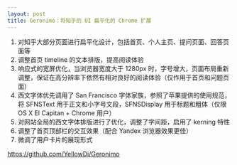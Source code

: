 ```yaml
---
layout: post
title: Geronimo：将知乎的 UI 扁平化的 Chrome 扩展
---
```

1. 对知乎大部分页面进行扁平化设计，包括首页、个人主页、提问页面、回答页面等
2. 调整首页 timeline 的文本排版，提高阅读体验
3. 响应式的宽屏优化，当浏览器宽度大于 1280px 时，字号增大，页面布局重新调整，保证在高分辨率下依然有相对良好的阅读体验（仅作用于首页和问题页面）
2. 西文字体优先调用了 San Francisco 字体家族，参照了苹果提供的使用规范，将 SFNSText 用于正文和小字号文段，SFNSDisplay 用于标题和粗体（仅限 OS X El Capitan + Chrome 用户）
3. 对网站全局的西文字体排版进行了优化，调整了字间距，启用了 kerning 特性
4. 调整了首页顶部栏的交互效果（配合 Yandex 浏览器效果更佳）
5. 微调了用户卡片的展现形式

https://github.com/YellowDi/Geronimo